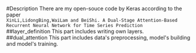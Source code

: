 #Description
There are my open-souce code by Keras according to the paper <br>
`XinLi,LidongBing,WaiLam and BeiShi. A Dual-Stage Attention-Based Recurrent Neural Network
for Time Series Prediction`<br>
##layer_definition
This part includes writing own layers.<br>
##dual_attention
This part includes data's preprocessing, model's building and model's training.<br>

